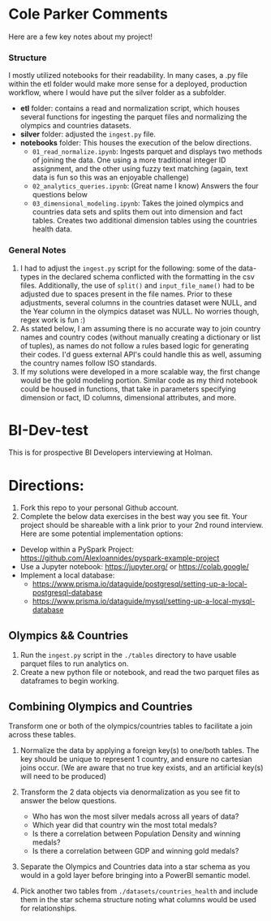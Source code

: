# Cole Parker Comments
Here are a few key notes about my project!

### Structure
I mostly utilized notebooks for their readability. In many cases, a .py file within the etl folder would make more sense for a deployed, production workflow, where I would have put the silver folder as a subfolder.
- **etl** folder: contains a read and normalization script, which houses several functions for ingesting the parquet files and normalizing the olympics and countries datasets. 
- **silver** folder: adjusted the `ingest.py` file.
- **notebooks** folder: This houses the execution of the below directions. 
  - `01_read_normalize.ipynb`: Ingests parquet and displays two methods of joining the data. One using a more traditional integer ID assignment, and the other using fuzzy text matching (again, text data is fun so this was an enjoyable challenge)
  - `02_analytics_queries.ipynb`: (Great name I know) Answers the four questions below
  - `03_dimensional_modeling.ipynb`: Takes the joined olympics and countries data sets and splits them out into dimension and fact tables. Creates two additional dimension tables using the countries health data. 

### General Notes
1. I had to adjust the `ingest.py` script for the following: some of the data-types in the declared schema conflicted with the formatting in the csv files. Additionally, the use of `split()` and `input_file_name()` had to be adjusted due to spaces present in the file names. Prior to these adjustments, several columns in the countries dataset were NULL, and the Year column in the olympics dataset was NULL. No worries though, regex work is fun :)
2. As stated below, I am assuming there is no accurate way to join country names and country codes (without manually creating a dictionary or list of tuples), as names do not follow a rules based logic for generating their codes. I'd guess external API's could handle this as well, assuming the country names follow ISO standards. 
3. If my solutions were developed in a more scalable way, the first change would be the gold modeling portion. Similar code as my third notebook could be housed in functions, that take in parameters specifying dimension or fact, ID columns, dimensional attributes, and more. 

# BI-Dev-test
This is for prospective BI Developers interviewing at Holman.

# Directions:
1. Fork this repo to your personal Github account.
2. Complete the below data exercises in the best way you see fit. Your project should be shareable with a link prior to your 2nd round interview. Here are some potential implementation options:

- Develop within a PySpark Project: https://github.com/AlexIoannides/pyspark-example-project 
- Use a Jupyter notebook: https://jupyter.org/ or https://colab.google/ 
- Implement a local database: 
    - https://www.prisma.io/dataguide/postgresql/setting-up-a-local-postgresql-database
    - https://www.prisma.io/dataguide/mysql/setting-up-a-local-mysql-database 

## Olympics && Countries
1. Run the `ingest.py` script in the `./tables` directory to have usable parquet files to run analytics on.
2. Create a new python file or notebook, and read the two parquet files as dataframes to begin working.

## Combining Olympics and Countries
Transform one or both of the olympics/countries tables to facilitate a join across these tables. 

1. Normalize the data by applying a foreign key(s) to one/both tables. The key should be unique to represent 1 country, and ensure no cartesian joins occur. (We are aware that no true key exists, and an artificial key(s) will need to be produced)
2. Transform the 2 data objects via denormalization as you see fit to answer the below questions.
   - Who has won the most silver medals across all years of data?
   - Which year did that country win the most total medals?
   - Is there a correlation between Population Density and winning medals?
   - Is there a correlation between GDP and winning gold medals?
  
3. Separate the Olympics and Countries data into a star schema as you would in a gold layer before bringing into a PowerBI semantic model.
4. Pick another two tables from `./datasets/countries_health` and include them in the star schema structure noting what columns would be used for relationships.
